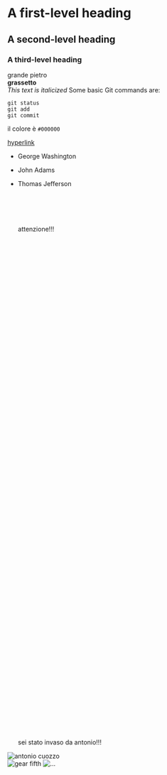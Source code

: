 # A first-level heading 
## A second-level heading
### A third-level heading
grande pietro <br>
**grassetto** <br>
_This text is italicized_
Some basic Git commands are:
```
git status
git add
git commit
```
il colore è `#000000`

[hyperlink](https://it.wikipedia.org/wiki/Collegamento_ipertestuale)

- George Washington
* John Adams
+ Thomas Jefferson <br><br><br><br><br><br>
attenzione!!! <br><br><br><br><br><br><br><br><br><br><br><br><br><br><br><br><br><br><br><br><br><br><br><br><br><br><br><br><br><br><br><br><br><br><br><br><br><br><br><br><br><br><br><br><br><br><br><br><br><br><br><br><br><br><br><br><br><br><br><br><br><br><br><br><br><br><br><br>
sei stato invaso da antonio!!!<br>

![antonio cuozzo](https://th.bing.com/th/id/OIP.3h2nYv8F85vYgzz2FdL1_wAAAA?rs=1&pid=ImgDetMain)<br>
![gear fifth](https://th.bing.com/th/id/OIP.cyCVenhcYXctLXSHvQdgbgHaHW?rs=1&pid=ImgDetMain)
![...](https://www.testo-unico-sicurezza.com/81/_media/img/large/playstoremy81.jpg)
